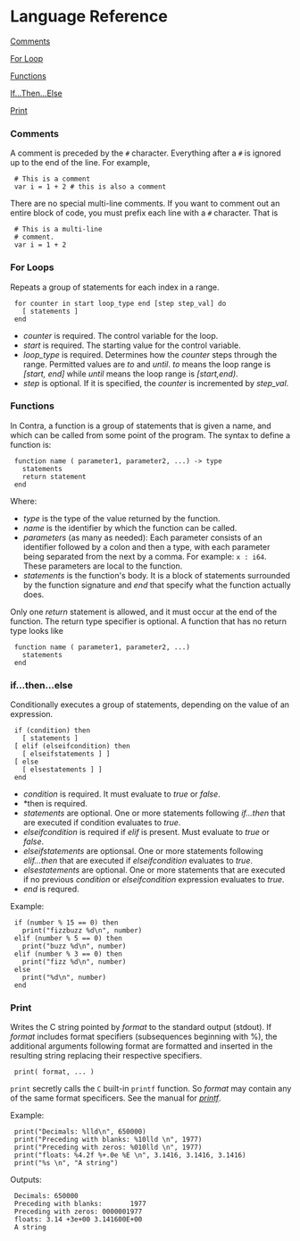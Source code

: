 Language Reference
==================

[Comments](#comments)

[For Loop](#for-loops)

[Functions](#functions)

[If...Then...Else](#if...then...else)

[Print](#print)



### Comments

A comment is preceded by the `#` character.  Everything after a `#` is ignored up to the end of the line.  For example,

     # This is a comment
     var i = 1 + 2 # this is also a comment

There are no special multi-line comments.  If you want to comment out an entire block of code, you must prefix each line with a `#` character.  That is

     # This is a multi-line
     # comment.
     var i = 1 + 2

### For Loops

Repeats a group of statements for each index in a range.

     for counter in start loop_type end [step step_val] do
       [ statements ]
     end

- *counter* is required.  The control variable for the loop.
- *start* is required.  The starting value for the control variable.
- *loop_type* is required.  Determines how the *counter* steps through the range.  Permitted values are *to* and *until*.  *to* means the loop range is *[start, end]* while *until* means the loop range is *[start,end)*.
- *step* is optional.   If it is specified, the *counter* is incremented by *step_val*.

### Functions

In Contra, a function is a group of statements that is given a name, and which can be called from some point of the program. The syntax to define a function is:

     function name ( parameter1, parameter2, ...) -> type 
       statements
       return statement
     end

Where:
- *type* is the type of the value returned by the function.
- *name* is the identifier by which the function can be called.
- *parameters* (as many as needed): Each parameter consists of an identifier followed by a colon and then a type, with each parameter being separated from the next by a comma. For example: `x : i64`.  These parameters are local to the function.
- *statements* is the function's body. It is a block of statements surrounded by the function signature and *end* that specify what the function actually does.

Only one *return* statement is allowed, and it must occur at the end of the function.  The return type specifier is optional.  A function that has no return type looks like

     function name ( parameter1, parameter2, ...)
       statements
     end

### if...then...else

Conditionally executes a group of statements, depending on the value of an expression.

     if (condition) then
       [ statements ]
     [ elif (elseifcondition) then
       [ elseifstatements ] ]
     [ else
       [ elsestatements ] ]
     end

- *condition* is required.  It must evaluate to *true* or *false*.
- *then is required.
- *statements* are optional. One or more statements following *if...then* that are executed if condition evaluates to *true*.
- *elseifcondition* is required if *elif* is present. Must evaluate to *true* or *false*.
- *elseifstatements* are optionsal.  One or more statements following *elif...then* that are executed if *elseifcondition* evaluates to *true*.
- *elsestatements* are optional. One or more statements that are executed if no previous *condition* or *elseifcondition* expression evaluates to *true*.
- *end* is requred.

Example:

     if (number % 15 == 0) then
       print("fizzbuzz %d\n", number) 
     elif (number % 5 == 0) then
       print("buzz %d\n", number) 
     elif (number % 3 == 0) then
       print("fizz %d\n", number) 
     else
       print("%d\n", number) 
     end


### Print

Writes the C string pointed by *format* to the standard output (stdout). If *format* includes format specifiers (subsequences beginning with %), the additional arguments following format are formatted and inserted in the resulting string replacing their respective specifiers.

     print( format, ... )

`print` secretly calls the `C` built-in `printf` function.  So *format* may contain any of the same format specificers.  See the manual for [*printf*](http://www.cplusplus.com/reference/cstdio/printf/).

Example:

     print("Decimals: %lld\n", 650000)
     print("Preceding with blanks: %10lld \n", 1977)
     print("Preceding with zeros: %010lld \n", 1977)
     print("floats: %4.2f %+.0e %E \n", 3.1416, 3.1416, 3.1416)
     print("%s \n", "A string")

Outputs:

     Decimals: 650000
     Preceding with blanks:       1977
     Preceding with zeros: 0000001977
     floats: 3.14 +3e+00 3.141600E+00
     A string

